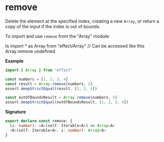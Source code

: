 # remove

Delete the element at the specified index, creating a new `Array`,
or return a copy of the input if the index is out of bounds.

To import and use `remove` from the "Array" module:

ts
import \* as Array from "effect/Array"
// Can be accessed like this
Array.remove
undefined

**Example**

```ts
import { Array } from "effect"

const numbers = [1, 2, 3, 4]
const result = Array.remove(numbers, 2)
assert.deepStrictEqual(result, [1, 2, 4])

const outOfBoundsResult = Array.remove(numbers, 5)
assert.deepStrictEqual(outOfBoundsResult, [1, 2, 3, 4])
```

**Signature**

```ts
export declare const remove: {
  (i: number): <A>(self: Iterable<A>) => Array<A>
  <A>(self: Iterable<A>, i: number): Array<A>
}
```
